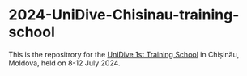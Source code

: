# 2024-UniDive-Chisinau-training-school
This is the repositrory for the [UniDive 1st Training School]([https://unidive.lisn.upsaclay.fr/doku.php?id=other-events:webinar-1](https://unidive.lisn.upsaclay.fr/doku.php?id=meetings:other-events:1st_unidive_training_school)) in Chișinău, Moldova, held on 8-12 July 2024. 
